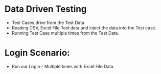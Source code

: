 # Data Driven Testing
* Test Cases drive from the Test Data
* Reading CSV, Excel File Test data and inject the data into the Test case.
* Running Test Case multiple times from the Test Data.

# Login Scenario:
* Run our Login - Multiple times with Excel File Data.